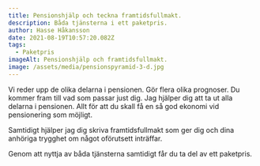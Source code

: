 ```yaml
---
title: Pensionshjälp och teckna framtidsfullmakt.
description: Båda tjänsterna i ett paketpris.
author: Hasse Håkansson
date: 2021-08-19T10:57:20.082Z
tags:
  - Paketpris
imageAlt: Pensionshjälp och framtidsfullmakt.
image: /assets/media/pensionspyramid-3-d.jpg
---
```

Vi reder upp de olika delarna i pensionen. Gör flera olika prognoser. Du kommer fram till vad som passar just dig. Jag hjälper dig att ta ut alla delarna i pensionen. Allt för att du skall få en så god ekonomi vid pensionering som möjligt.

Samtidigt hjälper jag dig skriva framtidsfullmakt som ger dig och dina anhöriga trygghet om något oförutsett inträffar.

Genom att nyttja av båda tjänsterna samtidigt får du ta del av ett paketpris.